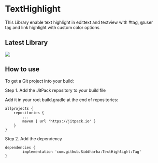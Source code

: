 # TextHighlight 
This Library enable text highlight in edittext and textview with #tag, @user tag and link highlight with custom color options.

## Latest Library 
[![](https://jitpack.io/v/Siddharha/TextHighlight.svg)](https://jitpack.io/#Siddharha/TextHighlight)

## How to use

To get a Git project into your build:

Step 1. Add the JitPack repository to your build file 



Add it in your root build.gradle at the end of repositories:

	allprojects {
		repositories {
			...
			maven { url 'https://jitpack.io' }
		}
	}

Step 2. Add the dependency

	dependencies {
	        implementation 'com.github.Siddharha:TextHighlight:Tag'
	}

